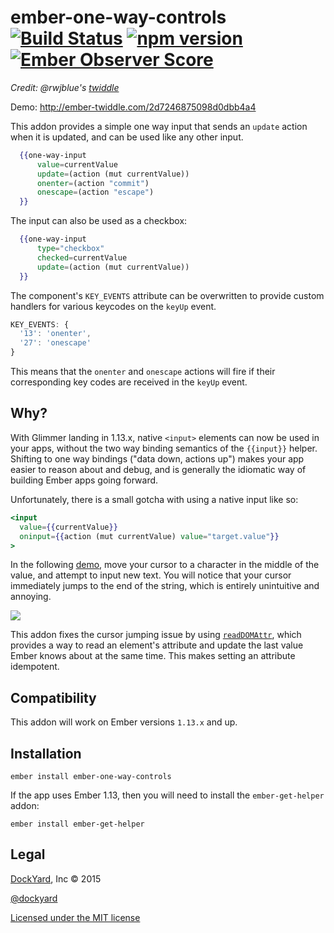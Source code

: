 # ember-one-way-controls [![Build Status](https://travis-ci.org/DockYard/ember-one-way-controls.svg?branch=master)](https://travis-ci.org/DockYard/ember-one-way-controls) [![npm version](https://badge.fury.io/js/ember-one-way-controls.svg)](https://badge.fury.io/js/ember-one-way-controls) [![Ember Observer Score](http://emberobserver.com/badges/ember-one-way-controls.svg)](http://emberobserver.com/addons/ember-one-way-controls)
*Credit: @rwjblue's [twiddle](https://gist.github.com/rwjblue/2d7246875098d0dbb4a4)*

Demo: http://ember-twiddle.com/2d7246875098d0dbb4a4

This addon provides a simple one way input that sends an `update` action when it is updated, and can be used like any other input.

```hbs
  {{one-way-input
      value=currentValue
      update=(action (mut currentValue))
      onenter=(action "commit")
      onescape=(action "escape")
  }}
```

The input can also be used as a checkbox:

```hbs
  {{one-way-input
      type="checkbox"
      checked=currentValue
      update=(action (mut currentValue))
  }}
```

The component's `KEY_EVENTS` attribute can be overwritten to provide custom handlers for various keycodes on the `keyUp` event.

```js
KEY_EVENTS: {
  '13': 'onenter',
  '27': 'onescape'
}
```

This means that the `onenter` and `onescape` actions will fire if their corresponding key codes are received in the `keyUp` event.

## Why?

With Glimmer landing in 1.13.x, native `<input>` elements can now be used in your apps, without the two way binding semantics of the `{{input}}` helper. Shifting to one way bindings ("data down, actions up") makes your app easier to reason about and debug, and is generally the idiomatic way of building Ember apps going forward.

Unfortunately, there is a small gotcha with using a native input like so:

```hbs
<input
  value={{currentValue}}
  oninput={{action (mut currentValue) value="target.value"}}
>
```

In the following [demo](http://jsbin.com/juxedi/edit?output), move your cursor to a character in the middle of the value, and attempt to input new text. You will notice that your cursor immediately jumps to the end of the string, which is entirely unintuitive and annoying.

![](https://i.imgur.com/D0pReSs.jpg)

This addon fixes the cursor jumping issue by using [`readDOMAttr`](http://emberjs.com/api/classes/Ember._MetamorphView.html#method_readDOMAttr), which provides a way to read an element's attribute and update the last value Ember knows about at the same time. This makes setting an attribute idempotent.

## Compatibility

This addon will work on Ember versions `1.13.x` and up.

## Installation

```shell
ember install ember-one-way-controls
```

If the app uses Ember 1.13, then you will need to install the `ember-get-helper`
addon:

```shell
ember install ember-get-helper
```

## Legal

[DockYard](http://dockyard.com/ember-consulting), Inc &copy; 2015

[@dockyard](http://twitter.com/dockyard)

[Licensed under the MIT license](http://www.opensource.org/licenses/mit-license.php)
